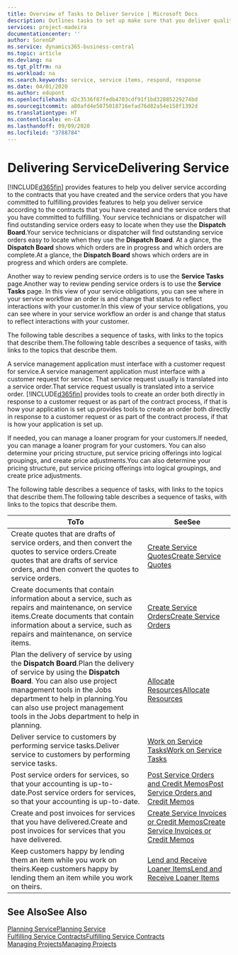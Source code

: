 ```yaml
---
title: Overview of Tasks to Deliver Service | Microsoft Docs
description: Outlines tasks to set up make sure that you deliver quality service and live up to agreements with customers.
services: project-madeira
documentationcenter: ''
author: SorenGP
ms.service: dynamics365-business-central
ms.topic: article
ms.devlang: na
ms.tgt_pltfrm: na
ms.workload: na
ms.search.keywords: service, service items, respond, response
ms.date: 04/01/2020
ms.author: edupont
ms.openlocfilehash: d2c3536f87fedb4703cdf91f1bd32885229274bd
ms.sourcegitcommit: a80afd4e5075018716efad76d82a54e158f1392d
ms.translationtype: HT
ms.contentlocale: en-CA
ms.lasthandoff: 09/09/2020
ms.locfileid: "3788784"
---
```

# <a name="delivering-service"></a><span data-ttu-id="8c26d-103">Delivering Service</span><span class="sxs-lookup"><span data-stu-id="8c26d-103">Delivering Service</span></span>
[!INCLUDE[d365fin](includes/d365fin_md.md)] <span data-ttu-id="8c26d-104">provides features to help you deliver service according to the contracts that you have created and the service orders that you have committed to fulfilling.</span><span class="sxs-lookup"><span data-stu-id="8c26d-104">provides features to help you deliver service according to the contracts that you have created and the service orders that you have committed to fulfilling.</span></span> <span data-ttu-id="8c26d-105">Your service technicians or dispatcher will find outstanding service orders easy to locate when they use the **Dispatch Board**.</span><span class="sxs-lookup"><span data-stu-id="8c26d-105">Your service technicians or dispatcher will find outstanding service orders easy to locate when they use the **Dispatch Board**.</span></span> <span data-ttu-id="8c26d-106">At a glance, the **Dispatch Board** shows which orders are in progress and which orders are complete.</span><span class="sxs-lookup"><span data-stu-id="8c26d-106">At a glance, the **Dispatch Board** shows which orders are in progress and which orders are complete.</span></span>  
  
<span data-ttu-id="8c26d-107">Another way to review pending service orders is to use the **Service Tasks** page.</span><span class="sxs-lookup"><span data-stu-id="8c26d-107">Another way to review pending service orders is to use the **Service Tasks** page.</span></span> <span data-ttu-id="8c26d-108">In this view of your service obligations, you can see where in your service workflow an order is and change that status to reflect interactions with your customer.</span><span class="sxs-lookup"><span data-stu-id="8c26d-108">In this view of your service obligations, you can see where in your service workflow an order is and change that status to reflect interactions with your customer.</span></span>  
  
<span data-ttu-id="8c26d-109">The following table describes a sequence of tasks, with links to the topics that describe them.</span><span class="sxs-lookup"><span data-stu-id="8c26d-109">The following table describes a sequence of tasks, with links to the topics that describe them.</span></span>   

<span data-ttu-id="8c26d-110">A service management application must interface with a customer request for service.</span><span class="sxs-lookup"><span data-stu-id="8c26d-110">A service management application must interface with a customer request for service.</span></span> <span data-ttu-id="8c26d-111">That service request usually is translated into a service order.</span><span class="sxs-lookup"><span data-stu-id="8c26d-111">That service request usually is translated into a service order.</span></span> [!INCLUDE[d365fin](includes/d365fin_md.md)] <span data-ttu-id="8c26d-112">provides tools to create an order both directly in response to a customer request or as part of the contract process, if that is how your application is set up.</span><span class="sxs-lookup"><span data-stu-id="8c26d-112">provides tools to create an order both directly in response to a customer request or as part of the contract process, if that is how your application is set up.</span></span>  
  
<span data-ttu-id="8c26d-113">If needed, you can manage a loaner program for your customers.</span><span class="sxs-lookup"><span data-stu-id="8c26d-113">If needed, you can manage a loaner program for your customers.</span></span> <span data-ttu-id="8c26d-114">You can also determine your pricing structure, put service pricing offerings into logical groupings, and create price adjustments.</span><span class="sxs-lookup"><span data-stu-id="8c26d-114">You can also determine your pricing structure, put service pricing offerings into logical groupings, and create price adjustments.</span></span>  
  
<span data-ttu-id="8c26d-115">The following table describes a sequence of tasks, with links to the topics that describe them.</span><span class="sxs-lookup"><span data-stu-id="8c26d-115">The following table describes a sequence of tasks, with links to the topics that describe them.</span></span>   
  
|<span data-ttu-id="8c26d-116">**To**</span><span class="sxs-lookup"><span data-stu-id="8c26d-116">**To**</span></span>|<span data-ttu-id="8c26d-117">**See**</span><span class="sxs-lookup"><span data-stu-id="8c26d-117">**See**</span></span>|  
|------------|-------------|  
|<span data-ttu-id="8c26d-118">Create quotes that are drafts of service orders, and then convert the quotes to service orders.</span><span class="sxs-lookup"><span data-stu-id="8c26d-118">Create quotes that are drafts of service orders, and then convert the quotes to service orders.</span></span>|[<span data-ttu-id="8c26d-119">Create Service Quotes</span><span class="sxs-lookup"><span data-stu-id="8c26d-119">Create Service Quotes</span></span>](service-how-to-create-service-quotes.md)|
|<span data-ttu-id="8c26d-120">Create documents that contain information about a service, such as repairs and maintenance, on service items.</span><span class="sxs-lookup"><span data-stu-id="8c26d-120">Create documents that contain information about a service, such as repairs and maintenance, on service items.</span></span>|[<span data-ttu-id="8c26d-121">Create Service Orders</span><span class="sxs-lookup"><span data-stu-id="8c26d-121">Create Service Orders</span></span>](service-how-to-create-service-orders.md)|
|<span data-ttu-id="8c26d-122">Plan the delivery of service by using the **Dispatch Board**.</span><span class="sxs-lookup"><span data-stu-id="8c26d-122">Plan the delivery of service by using the **Dispatch Board**.</span></span> <span data-ttu-id="8c26d-123">You can also use project management tools in the Jobs department to help in planning.</span><span class="sxs-lookup"><span data-stu-id="8c26d-123">You can also use project management tools in the Jobs department to help in planning.</span></span>|[<span data-ttu-id="8c26d-124">Allocate Resources</span><span class="sxs-lookup"><span data-stu-id="8c26d-124">Allocate Resources</span></span>](service-how-to-allocate-resources.md)|  
|<span data-ttu-id="8c26d-125">Deliver service to customers by performing service tasks.</span><span class="sxs-lookup"><span data-stu-id="8c26d-125">Deliver service to customers by performing service tasks.</span></span>|[<span data-ttu-id="8c26d-126">Work on Service Tasks</span><span class="sxs-lookup"><span data-stu-id="8c26d-126">Work on Service Tasks</span></span>](service-how-to-work-on-service-tasks.md)|  
|<span data-ttu-id="8c26d-127">Post service orders for services, so that your accounting is up-to-date.</span><span class="sxs-lookup"><span data-stu-id="8c26d-127">Post service orders for services, so that your accounting is up-to-date.</span></span>|[<span data-ttu-id="8c26d-128">Post Service Orders and Credit Memos</span><span class="sxs-lookup"><span data-stu-id="8c26d-128">Post Service Orders and Credit Memos</span></span>](service-how-to-post-service-orders.md)|  
|<span data-ttu-id="8c26d-129">Create and post invoices for services that you have delivered.</span><span class="sxs-lookup"><span data-stu-id="8c26d-129">Create and post invoices for services that you have delivered.</span></span>|[<span data-ttu-id="8c26d-130">Create Service Invoices or Credit Memos</span><span class="sxs-lookup"><span data-stu-id="8c26d-130">Create Service Invoices or Credit Memos</span></span>](service-how-create-invoices.md)|  
|<span data-ttu-id="8c26d-131">Keep customers happy by lending them an item while you work on theirs.</span><span class="sxs-lookup"><span data-stu-id="8c26d-131">Keep customers happy by lending them an item while you work on theirs.</span></span>| [<span data-ttu-id="8c26d-132">Lend and Receive Loaner Items</span><span class="sxs-lookup"><span data-stu-id="8c26d-132">Lend and Receive Loaner Items</span></span>](service-how-to-lend-receive-loaners.md)|
  
## <a name="see-also"></a><span data-ttu-id="8c26d-133">See Also</span><span class="sxs-lookup"><span data-stu-id="8c26d-133">See Also</span></span>  
[<span data-ttu-id="8c26d-134">Planning Service</span><span class="sxs-lookup"><span data-stu-id="8c26d-134">Planning Service</span></span>](service-plan-service.md)  
[<span data-ttu-id="8c26d-135">Fulfilling Service Contracts</span><span class="sxs-lookup"><span data-stu-id="8c26d-135">Fulfilling Service Contracts</span></span>](service-fulfill-service-contracts.md)  
[<span data-ttu-id="8c26d-136">Managing Projects</span><span class="sxs-lookup"><span data-stu-id="8c26d-136">Managing Projects</span></span>](projects-manage-projects.md)  
